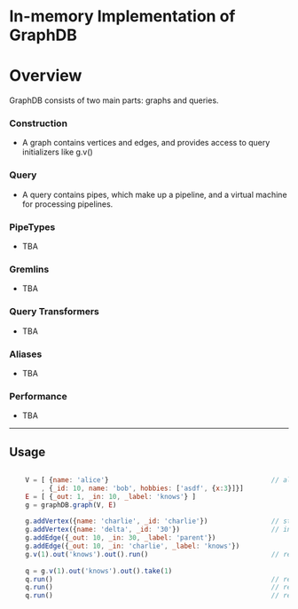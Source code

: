 # In-memory Implementation of GraphDB


# Overview
GraphDB consists of two main parts: graphs and queries.

### Construction
- A graph contains vertices and edges, and provides access to query initializers like g.v()

### Query
- A query contains pipes, which make up a pipeline, and a virtual machine for processing pipelines.

### PipeTypes
- TBA

### Gremlins
- TBA

### Query Transformers
- TBA

### Aliases
- TBA

### Performance
- TBA

----
## Usage

```javascript

    V = [ {name: 'alice'}                                         // alice gets auto-_id (prolly 1)
        , {_id: 10, name: 'bob', hobbies: ['asdf', {x:3}]}] 
    E = [ {_out: 1, _in: 10, _label: 'knows'} ]
    g = graphDB.graph(V, E)
    
    g.addVertex({name: 'charlie', _id: 'charlie'})                // string ids are fine
    g.addVertex({name: 'delta', _id: '30'})                       // in fact they're all strings
    g.addEdge({_out: 10, _in: 30, _label: 'parent'})
    g.addEdge({_out: 10, _in: 'charlie', _label: 'knows'})
    g.v(1).out('knows').out().run()                               // returns [charlie, delta]
    
    q = g.v(1).out('knows').out().take(1)
    q.run()                                                       // returns [charlie]
    q.run()                                                       // returns [delta]  
    q.run()                                                       // returns []
```
